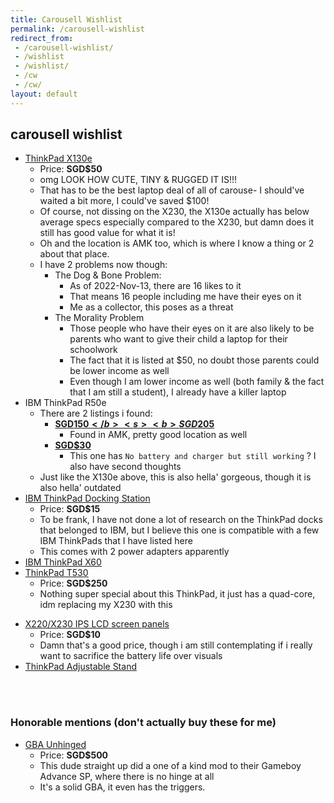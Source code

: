 ```yaml
---
title: Carousell Wishlist
permalink: /carousell-wishlist
redirect_from:
 - /carousell-wishlist/
 - /wishlist
 - /wishlist/
 - /cw
 - /cw/
layout: default
---
```


## carousell wishlist

<!-- - mSATA -->
- <a href="https://www.carousell.sg/p/lenovo-thinkpad-1146403347/" target="_blank">ThinkPad X130e</a>
    - Price: **SGD$50**
    - omg LOOK HOW CUTE, TINY & RUGGED IT IS!!!
    - That has to be the best laptop deal of all of carouse- I should've waited a bit more, I could've saved $100! 
    - Of course, not dissing on the X230, the X130e actually has below average specs especially compared to the X230, but damn does it still has good value for what it is!
    - Oh and the location is AMK too, which is where I know a thing or 2 about that place.
    - I have 2 problems now though: 
        - The Dog & Bone Problem:
            - As of 2022-Nov-13, there are 16 likes to it
            - That means 16 people including me have their eyes on it
            - Me as a collector, this poses as a threat
        - The Morality Problem
            - Those people who have their eyes on it are also likely to be parents who want to give their child a laptop for their schoolwork
            - The fact that it is listed at $50, no doubt those parents could be lower income as well
            - Even though I am lower income as well (both family & the fact that I am still a student), I already have a killer laptop
- IBM ThinkPad R50e
    - There are 2 listings i found:
        - <a href="https://www.carousell.sg/p/promotion-until-30-nov-lenovo-laptop-ibm-thinkpad-r50e-1034736926/" target="_blank"><b>SGD$150</b> <s><b>SGD$205</b></s></a>
            - Found in AMK, pretty good location as well
        - <a href="https://www.carousell.sg/p/ibm-thinkpad-r50e-68646339/" target="_blank"><b>SGD$30</b></a>
            - This one has `No battery and charger but still working` ? I also have second thoughts
    - Just like the X130e above, this is also hella' gorgeous, though it is also hella' outdated
- <a href="https://www.carousell.sg/p/ibm-thinkpad-docking-station-t40-r50-x30-t30-r30-a30-with-2-x-power-supply-adapter-1194036984/" target="_blank">IBM ThinkPad Docking Station</a>
    - Price: **SGD$15**
    - To be frank, I have not done a lot of research on the ThinkPad docks that belonged to IBM, but I believe this one is compatible with a few IBM ThinkPads that I have listed here
    - This comes with 2 power adapters apparently
- <a href="https://www.carousell.sg/p/ibm-thinkpad-x60-laptop-1177090363/" target="_blank">IBM ThinkPad X60</a>
- <a href="https://www.carousell.sg/p/upgraded-thinkpad-t530-1180375630" target="_blank">ThinkPad T530</a>
    - Price: **SGD$250**
    - Nothing super special about this ThinkPad, it just has a quad-core, idm replacing my X230 with this
<!-- - <a href="https://www.carousell.sg/p/“kiss-whoever-the-sugar-you-want”-shirt-lgbt-lgbtq-lgbtqia-lgbtqiadp-lgbtq-queer-ally-gay-transgender-lesbian-pansexual-demisexual-blm-liberal-rainbow-flag-statement-feminist-love-is-love-1083033694" target="_blank">rainbow t-shirt</a> -->
<!-- - i'm an L or XL -->
<!-- - the seller want's top surgery, i want hrt so i really understand them -->
<!-- - i'm surprised that carousell would allow the f word in their link, really shows that that carousell is not run by boomers  -->
<!-- - i wish i could kiss whoever the sugar i want 💖💛💙 -->
- <a href="https://www.carousell.sg/p/for-parts-2x-lenovo-x220-x230-ips-lcd-screen-panels-1192731179/" target="_blank">X220/X230 IPS LCD screen panels</a>
    - Price: **SGD$10**
    - Damn that's a good price, though i am still contemplating if i really want to sacrifice the battery life over visuals
- <a href="https://www.carousell.sg/p/thinkpad-laptop-stand-deck-1108021284/" target="_blank">ThinkPad Adjustable Stand</a>

<br><br>

### Honorable mentions (don't actually buy these for me)

- <a href="https://www.carousell.sg/p/boxy-pixel-unhinged-gameboy-advance-sp-1191385638/" target="_blank">GBA Unhinged</a>
    - Price: **SGD$500**
    - This dude straight up did a one of a kind mod to their Gameboy Advance SP, where there is no hinge at all
    - It's a solid GBA, it even has the triggers.